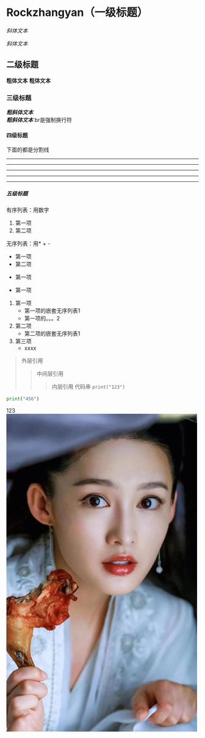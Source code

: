 # Rockzhangyan（一级标题）
  *斜体文本*
  
  _斜体文本_
## 二级标题
**粗体文本**
__粗体文本__
### 三级标题
***粗斜体文本*** <br> ___粗斜体文本___
br是强制换行符
#### 四级标题
下面的都是分割线
***
* * *
*****
- - -
-------
##### 五级标题
有序列表：用数字
1. 第一项
2. 第二项

无序列表：用* + -
* 第一项
* 第二项
+ 第一项
- 第一项

1. 第一项
     * 第一项的嵌套无序列表1
     * 第一项的。。。2
2. 第二项
     - 第二项的嵌套无序列表1
4. 第三项
     + xxxx
  
> 外层引用
> > 中间层引用
> > > 内层引用
> > > 代码串
`print("123")`
> > >
 ```python
print("456")
```

[百度]: (https://www.baidu.com/)

123
![鸡腿姑娘](jitui.jpg)





